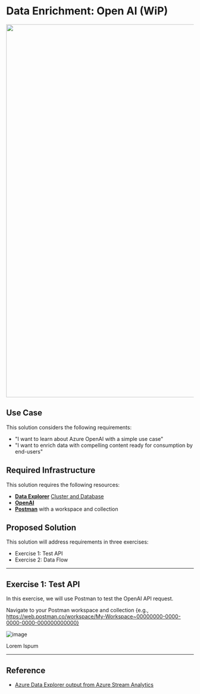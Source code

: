 # Data Enrichment: Open AI (WiP)

<img src="https://user-images.githubusercontent.com/44923999/227210296-1540091a-e156-41d9-9cfd-278246c311f1.png" width="1000" />

## Use Case
This solution considers the following requirements:

* "I want to learn about Azure OpenAI with a simple use case"
* "I want to enrich data with compelling content ready for consumption by end-users"

## Required Infrastructure
This solution requires the following resources:

* [**Data Explorer**](https://learn.microsoft.com/en-us/azure/data-explorer/) [Cluster and Database](https://learn.microsoft.com/en-us/azure/data-explorer/create-cluster-database-portal)
* [**OpenAI**](https://learn.microsoft.com/en-us/azure/cognitive-services/openai/overview)
* [**Postman**](https://www.postman.com/product/workspaces/) with a workspace and collection

## Proposed Solution
This solution will address requirements in three exercises:

* Exercise 1: Test API
* Exercise 2: Data Flow

-----

## Exercise 1: Test API
In this exercise, we will use Postman to test the OpenAI API request.

Navigate to your Postman workspace and collection {e.g., https://web.postman.co/workspace/My-Workspace~00000000-0000-0000-0000-000000000000}

![image](https://user-images.githubusercontent.com/44923999/227393577-218bce99-8c82-453f-aa15-5876351cd79b.png)



Lorem Ispum

-----

## Reference

* [Azure Data Explorer output from Azure Stream Analytics](https://learn.microsoft.com/en-us/azure/stream-analytics/azure-database-explorer-output)
